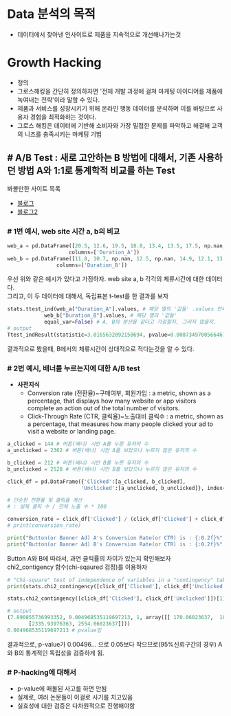 # Data 분석의 목적
- 데이터에서 찾아낸 인사이트로 제품을 지속적으로 개선해나가는것

# Growth Hacking
- 정의
- 그로스해킹을 간단히 정의하자면 '전체 개발 과정에 걸쳐 마케팅 아이디어를 제품에 녹여내는 전략'이라 말할 수 있다. 
- 제품과 서비스를 성장시키기 위해 온라인 행동 데이터를 분석하며 이를 바탕으로 사용자 경험을 최적화하는 것이다.
- 그로스 해킹은 데이터에 기반해 소비자와 가장 밀접한 문제를 파악하고 해결해 고객의 니즈를 충족시키는 마케팅 기법

## # A/B Test : 새로 고안하는 B 방법에 대해서, 기존 사용하던 방법 A와 1:1로 통계학적 비교를 하는 Test

봐볼만한 사이트 목록
- [블로그](https://spoqa.github.io/2012/05/15/ab-testing-basic.html)
- [블로그2](https://statkclee.github.io/statistics/stat-ab-testing.html)

### # 1번 예시, web site 시간 a, b의 비교

```python
web_a = pd.DataFrame([20.5, 12.6, 19.5, 18.8, 13.4, 13.5, 17.5, np.nan, 12.8, 17.8, np.nan, 23.1, 10.6, np.nan, 11.5], 
                    columns=['Duration_A'])
web_b = pd.DataFrame([11.8, 10.7, np.nan, 12.5, np.nan, 14.9, 12.1, 13.9, 10.3, 9.0, 13.3, 12.4, 12.5], 
                columns=['Duration_B'])
```

우선 위와 같은 예시가 있다고 가정하자. web site a, b 각각의 체류시간에 대한 데이터다.  
그리고, 이 두 데이터에 대해서, 독립표본 t-test를 한 결과를 보자  
   
```python
stats.ttest_ind(web_a["Duration_A"].values, # 해당 열의 '값들' .values 안써도 됨 (Null, 한글 없어서 괜춚)
            web_b["Duration_B"].values, # 해당 열의 '값들'
            equal_var=False) # A, B의 분산을 같다고 가정할지, 그러지 않을지.
# output
Ttest_indResult(statistic=3.0165632092150694, pvalue=0.008734970056646718)
```

결과적으로 봤을때, B에서의 체류시간이 상대적으로 적다는것을 알 수 있다.

### # 2번 예시, 배너를 누르는지에 대한 A/B test

- **사전지식**  
    - Conversion rate (전환율)~구매여부, 회원가입 : a metric, shown as a percentage, that displays how many website or app visitors complete an action out of the total number of visitors.  
    - Click-Through Rate (CTR, 클릭율)~노출대비 클릭수 : a metric, shown as a percentage, that measures how many people clicked your ad to visit a website or landing page.


```python
a_clicked = 144 # 버튼(배너) 시안 A를 누른 유저의 수
a_unclicked = 2362 # 버튼(배너) 시안 A를 보았으나 누르지 않은 유저의 수

b_clicked = 212 # 버튼(배너) 시안 B를 누른 유저의 수
b_unclicked = 2528 # 버튼(배너) 시안 B를 보았으나 누르지 않은 유저의 수

click_df = pd.DataFrame({'Clicked':[a_clicked, b_clicked], 
                        'Unclicked':[a_unclicked, b_unclicked]}, index=['Button_A', 'Button_B'])
```


```python
# 단순한 전환율 및 클릭율 계산 
# : 실제 클릭 수 / 전체 노출 수 * 100

conversion_rate = click_df['Clicked'] / (click_df['Clicked'] + click_df['Unclicked']) * 100
# print(conversion_rate)

print("Button(or Banner Ad) A's Conversion Rate(or CTR) is : {:0.2f}%".format(conversion_rate[0]))
print("Button(or Banner Ad) B's Conversion Rate(or CTR) is : {:0.2f}%".format(conversion_rate[1]))
```

Button A와 B에 따라서, 과연 클릭률의 차이가 있는지 확인해보자  
chi2_contigency 함수(chi-sqaured 검정)를 이용하자  

```python
# "Chi-square" test of independence of variables in a "contingency" table.
print(stats.chi2_contingency([click_df['Clicked'], click_df['Unclicked']]))

stats.chi2_contingency([click_df['Clicked'], click_df['Unclicked']])[1] # 2번째 return 값이 p-value에 해당

# output
(7.890855736993352, 0.004968535119697213, 1, array([[ 170.06023637,  185.93976363],
       [2335.93976363, 2554.06023637]]))
0.004968535119697213 # pvalue임

```
결과적으로, p-value가 0.00496... 으로 0.05보다 작으므로(95%신뢰구간의 경우) A와 B의 통계적인 독립성을 검증하게 됨. 


### # P-hacking에 대해서
- p-value에 매몰된 사고를 하면 안됨
- 실제로, 여러 논문들이 이걸로 사기를 치고있음
- 실효성에 대한 검증은 다차원적으로 진행해야함
